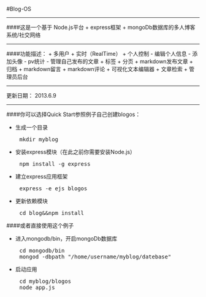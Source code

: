 #Blog-OS
<hr>
####这是一个基于
Node.js平台 + 
express框架 + 
mongoDb数据库的多人博客系统/社交网络
<hr>
####功能描述：
+ 多用户
+ 实时（RealTime）
+ 个人控制
 - 编辑个人信息
 - 添加头像
 - pv统计
 - 管理自己发布的文章
+ 标签
+ 分页
+ markdown发布文章
+ 归档
+ markdown留言
+ markdown评论
+ 可视化文本编辑器
+ 文章检索
+ 管理员后台

<hr>
更新日期： 2013.6.9
<hr>

####你可以选择Quick Start参照例子自己创建blogos：

+ 生成一个目录
<pre>
    mkdir myblog 
</pre>
+ 安装express模块（在此之前你需要安装Node.js）
<pre>
    npm install -g express
</pre>    
+ 建立express应用框架
<pre>
    express -e ejs blogos
</pre>    
+ 更新依赖模块
<pre>
    cd blog&&npm install
</pre>  
  
####或者直接使用这个例子

+ 进入mongodb/bin，开启mongoDb数据库
<pre>
    cd mongodb/bin
    mongod -dbpath "/home/username/myblog/datebase" 
</pre>
+ 启动应用
<pre>
    cd myblog/blogos
    node app.js
</pre>
